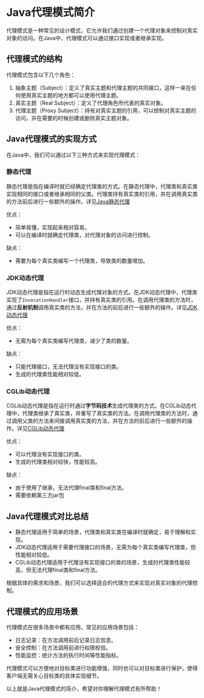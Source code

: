 # Java代理模式简介

代理模式是一种常见的设计模式，它允许我们通过创建一个代理对象来控制对真实对象的访问。在Java中，代理模式可以通过接口实现或者继承实现。

## 代理模式的结构

代理模式包含以下几个角色：

1. 抽象主题（Subject）：定义了真实主题和代理主题的共同接口，这样一来在任何使用真实主题的地方都可以使用代理主题。
2. 真实主题（Real Subject）：定义了代理角色所代表的真实对象。
3. 代理主题（Proxy Subject）：持有对真实主题的引用，可以控制对真实主题的访问，并在需要的时候创建或删除真实主题对象。

## Java代理模式的实现方式

在Java中，我们可以通过以下三种方式来实现代理模式：

### 静态代理

静态代理是指在编译时就已经确定代理类的方式。在静态代理中，代理类和真实类实现相同的接口或者继承相同的父类。代理类持有真实类的引用，并在调用真实类的方法前后进行一些额外的操作。详见[Java静态代理](11.2.Java静态代理)

优点：

- 简单易懂，实现起来相对容易。
- 可以在编译时就确定代理类，对代理对象的访问进行控制。

缺点：

- 需要为每个真实类编写一个代理类，导致类的数量增加。

### JDK动态代理

JDK动态代理是指在运行时动态生成代理对象的方式。在JDK动态代理中，代理类实现了`InvocationHandler`接口，并持有真实类的引用。在调用代理类的方法时，通过**反射机制**调用真实类的方法，并在方法的前后进行一些额外的操作。详见[JDK动态代理](11.3.JDK动态代理)

优点：

- 无需为每个真实类编写代理类，减少了类的数量。

缺点：

- 只能代理接口，无法代理没有实现接口的类。
- 生成的代理类性能相对较低。

### CGLib动态代理

CGLib动态代理是指在运行时通过**字节码技术**生成代理类的方式。在CGLib动态代理中，代理类继承了真实类，并重写了真实类的方法。在调用代理类的方法时，通过调用父类的方法来间接调用真实类的方法，并在方法的前后进行一些额外的操作。详见[CGLib动态代理](11.4.CGLib动态代理)

优点：

- 可以代理没有实现接口的类。
- 生成的代理类相对较快，性能较高。

缺点：

- 由于使用了继承，无法代理final类和final方法。
- 需要依赖第三方jar包

## Java代理模式对比总结

- 静态代理适用于简单的场景，代理类和真实类在编译时就确定，易于理解和实现。
- JDK动态代理适用于需要代理接口的场景，无需为每个真实类编写代理类，但性能相对较低。
- CGLib动态代理适用于代理没有实现接口的类的场景，生成的代理类性能较高，但无法代理final类和final方法。

根据具体的需求和场景，我们可以选择适合的代理方式来实现对真实对象的代理控制。

## 代理模式的应用场景

代理模式在很多场景中都有应用，常见的应用场景包括：

- 日志记录：在方法调用前后记录日志信息。
- 安全控制：在方法调用前进行权限校验。
- 性能监控：统计方法的执行时间等性能指标。

代理模式可以方便地对目标类进行功能增强，同时也可以对目标类进行保护，使得客户端无需关心目标类的具体实现细节。

以上就是Java代理模式的简介，希望对你理解代理模式有所帮助！